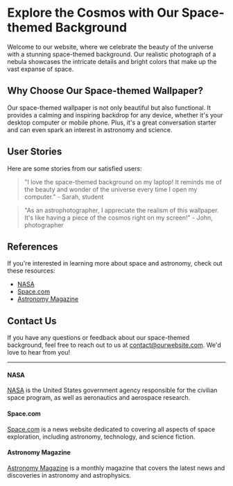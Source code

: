 <!--font:Cabin-->

# Explore the Cosmos with Our Space-themed Background

Welcome to our website, where we celebrate the beauty of the universe with a stunning space-themed background. Our realistic photograph of a nebula showcases the intricate details and bright colors that make up the vast expanse of space.

## Why Choose Our Space-themed Wallpaper?

Our space-themed wallpaper is not only beautiful but also functional. It provides a calming and inspiring backdrop for any device, whether it's your desktop computer or mobile phone. Plus, it's a great conversation starter and can even spark an interest in astronomy and science.

## User Stories

Here are some stories from our satisfied users:

> "I love the space-themed background on my laptop! It reminds me of the beauty and wonder of the universe every time I open my computer." - Sarah, student

> "As an astrophotographer, I appreciate the realism of this wallpaper. It's like having a piece of the cosmos right on my screen!" - John, photographer

## References

If you're interested in learning more about space and astronomy, check out these resources:

- [NASA](#nasa)
- [Space.com](#spacecom)
- [Astronomy Magazine](#astronomy-magazine)

## Contact Us

If you have any questions or feedback about our space-themed background, feel free to reach out to us at [contact@ourwebsite.com](mailto:contact@ourwebsite.com). We'd love to hear from you!

---

#### NASA
[NASA](https://www.nasa.gov/) is the United States government agency responsible for the civilian space program, as well as aeronautics and aerospace research.

#### Space.com
[Space.com](https://www.space.com/) is a news website dedicated to covering all aspects of space exploration, including astronomy, technology, and science fiction.

#### Astronomy Magazine
[Astronomy Magazine](https://astronomy.com/) is a monthly magazine that covers the latest news and discoveries in astronomy and astrophysics.

<!--

Write me content for website with wallpaper which alt text is:

"A realistic photograph of a nebula, with bright colors and intricate details that showcase the beauty of the universe."

The name/title of the page should not be 1:1 copy of the alt text but rather a real content of the website which is using this wallpaper.

- Use markdown format 
- Start with heading
- Heading should be short and concise
- The content should look like a real website 
- The website should not be about the wallpaper, wallpaper is just a related background
- Heading should be contain work "wallpaper" or "background"
- Include real sections like references, contact, user stories, etc. use things relevant to the page purpose.
- Feel free to use structure like headings, bullets, numbering, blockquotes, paragraphs, horizontal lines, etc.
- You can use formatting like bold or _italic_
- You can include UTF-8 emojis
- Links should be only #hash anchors (and you can refer to the document itself)
- Do not include images


---


# Explore the Cosmos with Our Space-themed Background

Welcome to our website, where we celebrate the beauty of the universe with a stunning space-themed background. Our realistic photograph of a nebula showcases the intricate details and bright colors that make up the vast expanse of space.

## Why Choose Our Space-themed Wallpaper?

Our space-themed wallpaper is not only beautiful but also functional. It provides a calming and inspiring backdrop for any device, whether it's your desktop computer or mobile phone. Plus, it's a great conversation starter and can even spark an interest in astronomy and science.

## User Stories

Here are some stories from our satisfied users:

> "I love the space-themed background on my laptop! It reminds me of the beauty and wonder of the universe every time I open my computer." - Sarah, student

> "As an astrophotographer, I appreciate the realism of this wallpaper. It's like having a piece of the cosmos right on my screen!" - John, photographer

## References

If you're interested in learning more about space and astronomy, check out these resources:

- [NASA](#nasa)
- [Space.com](#spacecom)
- [Astronomy Magazine](#astronomy-magazine)

## Contact Us

If you have any questions or feedback about our space-themed background, feel free to reach out to us at [contact@ourwebsite.com](mailto:contact@ourwebsite.com). We'd love to hear from you!

---

#### NASA
[NASA](https://www.nasa.gov/) is the United States government agency responsible for the civilian space program, as well as aeronautics and aerospace research.

#### Space.com
[Space.com](https://www.space.com/) is a news website dedicated to covering all aspects of space exploration, including astronomy, technology, and science fiction.

#### Astronomy Magazine
[Astronomy Magazine](https://astronomy.com/) is a monthly magazine that covers the latest news and discoveries in astronomy and astrophysics.

-->

